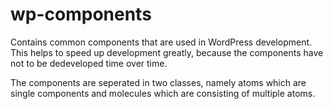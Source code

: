 # wp-components
Contains common components that are used in WordPress development. This helps to speed up development greatly, because the components have not to be dedeveloped time over time. 

The components are seperated in two classes, namely atoms which are single components and molecules which are consisting of multiple atoms.
